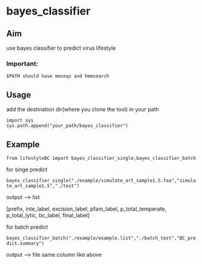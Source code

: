 # bayes_classifier
## Aim

use bayes classifier to predict virus lifestyle 

### Important: 

    $PATH should have mmseqs and hmmsearch

## Usage
add the destination dir(where you clone the tool) in your path

```
import sys
sys.path.append("your_path/bayes_classifier")
```

## Example

`from lifestyleBC import bayes_classifier_single,bayes_classifier_batch`

for singe predict    

`bayes_classifier_single("./example/simulate_art_sample1.5.faa","simulate_art_sample1.5","./test")`

output --> list

[prefix, inte_label, excision_label, pfam_label, p_total_temperate, p_total_lytic, bc_label, final_label]

for batch predict

`bayes_classifier_batch("./example/example.list","./batch_test","BC_predict.summary")`

output --> file same column like above

